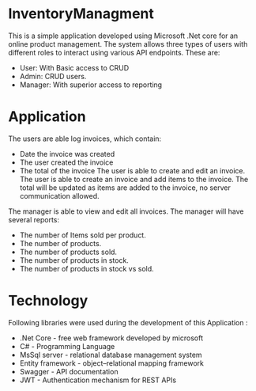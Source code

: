 # InventoryManagment

This is a simple application developed using Microsoft .Net core for an online product management. 
The system allows three types of users with different roles to interact using various API endpoints. These are:
*	User: With Basic access to CRUD  
*	Admin: CRUD users.
*	Manager: With superior access to reporting

# Application
The users are able log invoices, which contain:
 * Date the invoice was created
 * The user created the invoice
 * The total of the invoice
The user is able to create and edit an invoice. 
The user is able to create an invoice and add items to the invoice.
The total will be updated as items are added to the invoice, no server communication allowed.

The manager is able to view and edit all invoices. 
The manager will have several reports:
* The number of Items sold per product.
* The number of products.
* The number of products sold. 
* The number of products in stock.
* The number of products in stock vs sold. 

# Technology
Following libraries were used during the development of this Application :
*	.Net Core   -  free web framework developed by microsoft
*	C#   -  Programming Language
*	MsSql server	- relational database management system 
*	Entity framework - object–relational mapping framework
*	Swagger  - API documentation
*	JWT   - Authentication mechanism for REST APIs


